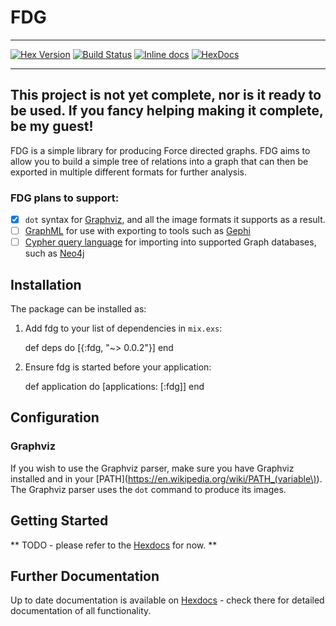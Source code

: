 # FDG

---

[![Hex Version](https://img.shields.io/hexpm/v/fdg.svg)](https://hex.pm/packages/fdg) [![Build Status](https://travis-ci.org/johnhamelink/elixir-fdg.svg?branch=master)](https://travis-ci.org/johnhamelink/elixir-fdg)  [![Inline docs](http://inch-ci.org/github/johnhamelink/elixir-fdg.svg)](http://inch-ci.org/github/johnhamelink/elixir-fdg) [![HexDocs](https://img.shields.io/badge/Hex-Docs-blue.svg)](https://hexdocs.pm/fdg)

---

## This project is not yet complete, nor is it ready to be used. If you fancy helping making it complete, be my guest!

FDG is a simple library for producing Force directed graphs. FDG aims to allow you to build a simple tree of relations into a graph that can then be exported in multiple different formats for further analysis.

### FDG plans to support:

 - [x] `dot` syntax for [Graphviz](http://www.graphviz.org), and all the image formats it supports as a result.
 - [ ] [GraphML](http://graphml.graphdrawing.org) for use with exporting to tools such as [Gephi](https://gephi.github.io)
 - [ ] [Cypher query language](http://neo4j.com/docs/stable/cypher-query-lang.html) for importing into supported Graph databases, such as [Neo4j](neo4j.com)

## Installation

The package can be installed as:

  1. Add fdg to your list of dependencies in `mix.exs`:

        def deps do
          [{:fdg, "~> 0.0.2"}]
        end

  2. Ensure fdg is started before your application:

        def application do
          [applications: [:fdg]]
        end

## Configuration

### Graphviz

If you wish to use the Graphviz parser, make sure you have Graphviz installed and in your [PATH](https://en.wikipedia.org/wiki/PATH_(variable\)). The Graphviz parser uses the `dot` command to produce its images.

## Getting Started

** TODO - please refer to the [Hexdocs](https://hexdocs.pm/fdg) for now. **

## Further Documentation

Up to date documentation is available on [Hexdocs](https://hexdocs.pm/fdg) - check there for detailed documentation of all functionality.
